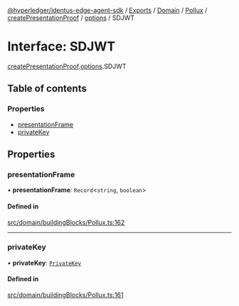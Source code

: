 [@hyperledger/identus-edge-agent-sdk](../README.md) / [Exports](../modules.md) / [Domain](../modules/Domain.md) / [Pollux](../modules/Domain.Pollux.md) / [createPresentationProof](../modules/Domain.Pollux.createPresentationProof.md) / [options](../modules/Domain.Pollux.createPresentationProof.options.md) / SDJWT

# Interface: SDJWT

[createPresentationProof](../modules/Domain.Pollux.createPresentationProof.md).[options](../modules/Domain.Pollux.createPresentationProof.options.md).SDJWT

## Table of contents

### Properties

- [presentationFrame](Domain.Pollux.createPresentationProof.options.SDJWT.md#presentationframe)
- [privateKey](Domain.Pollux.createPresentationProof.options.SDJWT.md#privatekey)

## Properties

### presentationFrame

• **presentationFrame**: `Record`\<`string`, `boolean`\>

#### Defined in

[src/domain/buildingBlocks/Pollux.ts:162](https://github.com/hyperledger/identus-edge-agent-sdk-ts/blob/f2306959fcea168d196649eedb6a342635865544/src/domain/buildingBlocks/Pollux.ts#L162)

___

### privateKey

• **privateKey**: [`PrivateKey`](../classes/Domain.PrivateKey.md)

#### Defined in

[src/domain/buildingBlocks/Pollux.ts:161](https://github.com/hyperledger/identus-edge-agent-sdk-ts/blob/f2306959fcea168d196649eedb6a342635865544/src/domain/buildingBlocks/Pollux.ts#L161)
